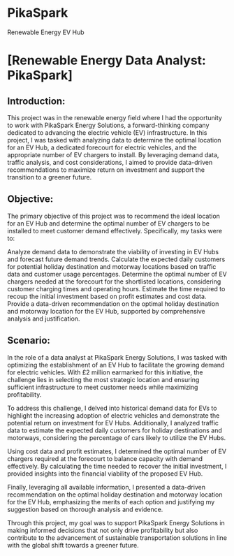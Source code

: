 # PikaSpark
Renewable Energy EV Hub
# [Renewable Energy Data Analyst: PikaSpark]


## Introduction:
This project was in the renewable energy field where I had the opportunity to work with PikaSpark Energy Solutions, a forward-thinking company dedicated to advancing the electric vehicle (EV) infrastructure. In this project, I was tasked with analyzing data to determine the optimal location for an EV Hub, a dedicated forecourt for electric vehicles, and the appropriate number of EV chargers to install. By leveraging demand data, traffic analysis, and cost considerations, I aimed to provide data-driven recommendations to maximize return on investment and support the transition to a greener future.

## Objective:
The primary objective of this project was to recommend the ideal location for an EV Hub and determine the optimal number of EV chargers to be installed to meet customer demand effectively. Specifically, my tasks were to:

Analyze demand data to demonstrate the viability of investing in EV Hubs and forecast future demand trends.
Calculate the expected daily customers for potential holiday destination and motorway locations based on traffic data and customer usage percentages.
Determine the optimal number of EV chargers needed at the forecourt for the shortlisted locations, considering customer charging times and operating hours.
Estimate the time required to recoup the initial investment based on profit estimates and cost data.
Provide a data-driven recommendation on the optimal holiday destination and motorway location for the EV Hub, supported by comprehensive analysis and justification.

## Scenario:
In the role of a data analyst at PikaSpark Energy Solutions, I was tasked with optimizing the establishment of an EV Hub to facilitate the growing demand for electric vehicles. With £2 million earmarked for this initiative, the challenge lies in selecting the most strategic location and ensuring sufficient infrastructure to meet customer needs while maximizing profitability.

To address this challenge, I delved into historical demand data for EVs to highlight the increasing adoption of electric vehicles and demonstrate the potential return on investment for EV Hubs. Additionally, I analyzed traffic data to estimate the expected daily customers for holiday destinations and motorways, considering the percentage of cars likely to utilize the EV Hubs.

Using cost data and profit estimates, I determined the optimal number of EV chargers required at the forecourt to balance capacity with demand effectively. By calculating the time needed to recover the initial investment, I provided insights into the financial viability of the proposed EV Hub.

Finally, leveraging all available information, I presented a data-driven recommendation on the optimal holiday destination and motorway location for the EV Hub, emphasizing the merits of each option and justifying my suggestion based on thorough analysis and evidence.

Through this project, my goal was to support PikaSpark Energy Solutions in making informed decisions that not only drive profitability but also contribute to the advancement of sustainable transportation solutions in line with the global shift towards a greener future.
